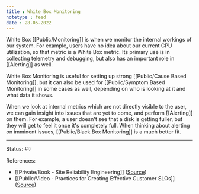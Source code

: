```yaml
---
title : White Box Monitoring
notetype : feed
date : 28-05-2022
---
```


White Box [[Public/Monitoring]] is when we monitor the internal workings of our system. For example, users have no idea about our current CPU utilization, so that metric is a White Box metric. Its primary use is in collecting telemetry and debugging, but also has an important role in [[Alerting]] as well.

White Box Monitoring is useful for setting up strong [[Public/Cause Based Monitoring]], but it can also be used for [[Public/Symptom Based Monitoring]] in some cases as well, depending on who is looking at it and what data it shows.

When we look at internal metrics which are not directly visible to the user, we can gain insight into issues that are yet to come, and perform [[Alerting]] on them. For example, a user doesn't see that a disk is getting fuller, but they will get to feel it once it's completely full. When thinking about alerting on imminent issues, [[Public/Black Box Monitoring]] is a much better fit.

-----

Status: #💡 

References:
- [[Private/Book - Site Reliability Engineering]] ([Source](https://sre.google/sre-book/table-of-contents/))
- [[Public/Video - Practices for Creating Effective Customer SLOs]] ([Source](https://www.infoq.com/presentations/slo-pitfalls-2019/))

